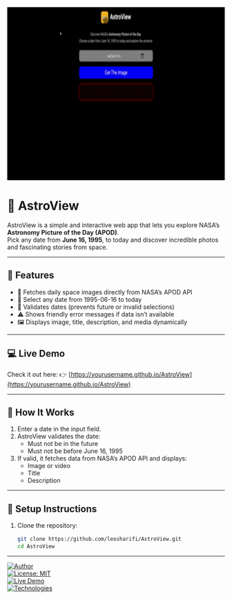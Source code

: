 <img src="./assets/Screen%20Recording%202025-10-04%20154041.gif" width="100%" height="400" object-fit="cover" alt="AstroView Demo">

# 🌌 AstroView

AstroView is a simple and interactive web app that lets you explore NASA’s **Astronomy Picture of the Day (APOD)**.  
Pick any date from **June 16, 1995**, to today and discover incredible photos and fascinating stories from space.

---

## 🚀 Features

- 🔭 Fetches daily space images directly from NASA’s APOD API
- 📅 Select any date from 1995-06-16 to today
- 🛑 Validates dates (prevents future or invalid selections)
- ⚠️ Shows friendly error messages if data isn’t available
- 🖼️ Displays image, title, description, and media dynamically

---

## 💻 Live Demo

Check it out here: 👉 [https://yourusername.github.io/AstroView](https://yourusername.github.io/AstroView)

---

## 🧠 How It Works

1. Enter a date in the input field.
2. AstroView validates the date:
   - Must not be in the future
   - Must not be before June 16, 1995
3. If valid, it fetches data from NASA’s APOD API and displays:
   - Image or video
   - Title
   - Description

---

## 🧩 Setup Instructions

1. Clone the repository:
   ```bash
   git clone https://github.com/leosharifi/AstroView.git
   cd AstroView
   ```

---

[![Author](https://img.shields.io/badge/Author-leosharifi-blue)](https://github.com/leosharifi)  
[![License: MIT](https://img.shields.io/badge/License-MIT-yellow.svg)](LICENSE)  
[![Live Demo](https://img.shields.io/badge/Live%20Demo-Click%20Here-brightgreen)](https://yourusername.github.io/AstroView)  
[![Technologies](https://img.shields.io/badge/Technologies-HTML5%20|%20CSS3%20|%20JavaScript-orange)](https://github.com/leosharifi/AstroView)
